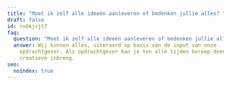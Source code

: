 ```yaml
---
title: "Moet ik zelf alle ideeën aanleveren of bedenken jullie alles? "
draft: false
id: roOkjrjt7
faq:
  question: "Moet ik zelf alle ideeën aanleveren of bedenken jullie alles? "
  answer: Wij kunnen alles, uiteraard op basis van de input van onze
    opdrachtgever. Als opdrachtgever kan je ten alle tijden beroep doen op onze
    creatieve inbreng.
seo:
  noindex: true
---
```

